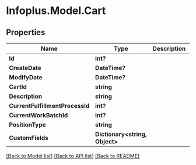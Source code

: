 # Infoplus.Model.Cart
## Properties

Name | Type | Description | Notes
------------ | ------------- | ------------- | -------------
**Id** | **int?** |  | [optional] 
**CreateDate** | **DateTime?** |  | [optional] 
**ModifyDate** | **DateTime?** |  | [optional] 
**CartId** | **string** |  | 
**Description** | **string** |  | [optional] 
**CurrentFulfillmentProcessId** | **int?** |  | [optional] 
**CurrentWorkBatchId** | **int?** |  | [optional] 
**PositionType** | **string** |  | 
**CustomFields** | **Dictionary&lt;string, Object&gt;** |  | [optional] 

[[Back to Model list]](../README.md#documentation-for-models) [[Back to API list]](../README.md#documentation-for-api-endpoints) [[Back to README]](../README.md)


